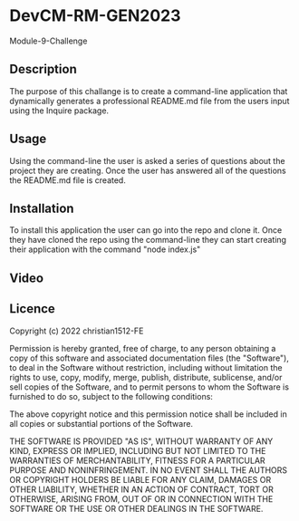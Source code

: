 # DevCM-RM-GEN2023
Module-9-Challenge

## Description

The purpose of this challange is to create a command-line application that dynamically generates a professional README.md file from the users input using the Inquire package. 

## Usage
Using the command-line the user is asked a series of questions about the project they are creating. Once the user has answered all of the questions the README.md file is created. 

## Installation
To install this application the user can go into the repo and clone it. Once they have cloned the repo using the command-line they can start creating their application with the command "node index.js"

## Video

## Licence

Copyright (c) 2022 christian1512-FE

Permission is hereby granted, free of charge, to any person obtaining a copy
of this software and associated documentation files (the "Software"), to deal
in the Software without restriction, including without limitation the rights
to use, copy, modify, merge, publish, distribute, sublicense, and/or sell
copies of the Software, and to permit persons to whom the Software is
furnished to do so, subject to the following conditions:

The above copyright notice and this permission notice shall be included in all
copies or substantial portions of the Software.

THE SOFTWARE IS PROVIDED "AS IS", WITHOUT WARRANTY OF ANY KIND, EXPRESS OR
IMPLIED, INCLUDING BUT NOT LIMITED TO THE WARRANTIES OF MERCHANTABILITY,
FITNESS FOR A PARTICULAR PURPOSE AND NONINFRINGEMENT. IN NO EVENT SHALL THE
AUTHORS OR COPYRIGHT HOLDERS BE LIABLE FOR ANY CLAIM, DAMAGES OR OTHER
LIABILITY, WHETHER IN AN ACTION OF CONTRACT, TORT OR OTHERWISE, ARISING FROM,
OUT OF OR IN CONNECTION WITH THE SOFTWARE OR THE USE OR OTHER DEALINGS IN THE
SOFTWARE.
